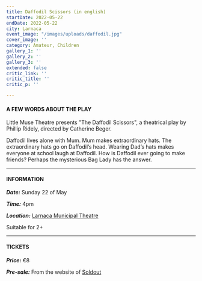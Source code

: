```yaml
---
title: Daffodil Scissors (in english)
startDate: 2022-05-22
endDate: 2022-05-22
city: Larnaca
event_image: "/images/uploads/daffodil.jpg"
cover_image: ''
category: Amateur, Children
gallery_1: ''
gallery_2: ''
gallery_3: ''
extended: false
critic_link: ''
critic_title: ''
critic_p: ''

---
```

#### A FEW WORDS ABOUT THE PLAY

Little Muse Theatre presents "The Daffodil Scissors", a theatrical play by Phillip Ridely, directed by Catherine Beger.

Daffodil lives alone with Mum. Mum makes extraordinary hats. The extraordinary hats go on Daffodil’s head. Wearing Dad’s hats makes everyone at school laugh at Daffodil. How is Daffodil ever going to make friends? Perhaps the mysterious Bag Lady has the answer.

***

#### INFORMATION

**_Date:_** Sunday 22 of May

**_Time:_** 4pm

**_Location:_** [Larnaca Municipal Theatre](https://www.google.com/maps/place/Municipal+Theater,+Leonida+Kioupi,+Larnaca,+Cyprus/@34.9160241,33.624356,17z/data=!3m1!4b1!4m5!3m4!1s0x14e082afaf32c615:0xfceabf5700ff20cf!8m2!3d34.9160916!4d33.6265818 "Larnaca Municipal Theatre")

Suitable for 2+

***

#### TICKETS

**_Price:_** €8

**_Pre-sale:_** From the website of [Soldout](https://www.soldoutticketbox.com/daffotil-scissors-little-muse-theatre/?lang=en "Soldout")